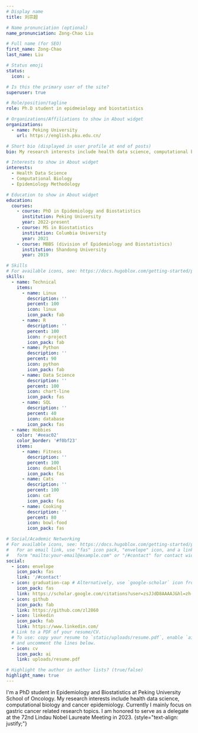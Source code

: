 ```yaml
---
# Display name
title: 刘宗超

# Name pronunciation (optional)
name_pronunciation: Zong-Chao Liu

# Full name (for SEO)
first_name: Zong-Chao
last_name: Liu

# Status emoji
status:
  icon: ☕️

# Is this the primary user of the site?
superuser: true

# Role/position/tagline
role: Ph.D student in epidmeiology and biostatistics

# Organizations/Affiliations to show in About widget
organizations:
  - name: Peking University
    url: https://english.pku.edu.cn/

# Short bio (displayed in user profile at end of posts)
bio: My research interests include health data science, computational biology and cancer epidemiology. Currently I mainly focus on gastric cancer related topics.

# Interests to show in About widget
interests:
  - Health Data Science
  - Computational Biology
  - Epidemiology Methodology

# Education to show in About widget
education:
  courses:
    - course: PhD in Epidemiology and Biostatistics
      institution: Peking University
      year: 2022-present
    - course: MS in Biostatistics
      institution: Columbia University
      year: 2021
    - course: MBBS (division of Epidemiology and Biostatistics)
      institution: Shandong University
      year: 2019

# Skills
# For available icons, see: https://docs.hugoblox.com/getting-started/page-builder/#icons
skills:
  - name: Technical
    items:
      - name: Linux
        description: ''
        percent: 100
        icon: linux
        icon_pack: fab
      - name: R
        description: ''
        percent: 100
        icon: r-project
        icon_pack: fab
      - name: Python
        description: ''
        percent: 90
        icon: python
        icon_pack: fab
      - name: Data Science
        description: ''
        percent: 100
        icon: chart-line
        icon_pack: fas
      - name: SQL
        description: ''
        percent: 40
        icon: database
        icon_pack: fas
  - name: Hobbies
    color: '#eeac02'
    color_border: '#f0bf23'
    items:
      - name: Fitness
        description: ''
        percent: 100
        icon: dumbell
        icon_pack: fas
      - name: Cats
        description: ''
        percent: 100
        icon: cat
        icon_pack: fas
      - name: Cooking
        description: ''
        percent: 80
        icon: bowl-food
        icon_pack: fas

# Social/Academic Networking
# For available icons, see: https://docs.hugoblox.com/getting-started/page-builder/#icons
#   For an email link, use "fas" icon pack, "envelope" icon, and a link in the
#   form "mailto:your-email@example.com" or "/#contact" for contact widget.
social:
  - icon: envelope
    icon_pack: fas
    link: '/#contact'
  - icon: graduation-cap # Alternatively, use `google-scholar` icon from `ai` icon pack
    icon_pack: fas
    link: https://scholar.google.com/citations?user=zsJJdD8AAAAJ&hl=zh-CN
  - icon: github
    icon_pack: fab
    link: https://github.com/zl2860
  - icon: linkedin
    icon_pack: fab
    link: https://www.linkedin.com/
  # Link to a PDF of your resume/CV.
  # To use: copy your resume to `static/uploads/resume.pdf`, enable `ai` icons in `params.yaml`,
  # and uncomment the lines below.
  - icon: cv
    icon_pack: ai
    link: uploads/resume.pdf

# Highlight the author in author lists? (true/false)
highlight_name: true
---
```


I'm a PhD student in Epidemiology and Biostatistics at Peking University School of Oncology. My research interests include health data science, computational biology and cancer epidemiology. Currently I mainly focus on gastric cancer related research topics. I am honored to serve as a delegate at the 72nd Lindau Nobel Laureate Meeting in 2023.
{style="text-align: justify;"}
